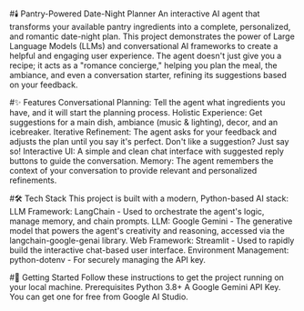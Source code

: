 #🕯️ Pantry-Powered Date-Night Planner
An interactive AI agent that transforms your available pantry ingredients into a complete, personalized, and romantic date-night plan.
This project demonstrates the power of Large Language Models (LLMs) and conversational AI frameworks to create a helpful and engaging user experience. The agent doesn't just give you a recipe; it acts as a "romance concierge," helping you plan the meal, the ambiance, and even a conversation starter, refining its suggestions based on your feedback.

#✨ Features
Conversational Planning: Tell the agent what ingredients you have, and it will start the planning process.
Holistic Experience: Get suggestions for a main dish, ambiance (music & lighting), decor, and an icebreaker.
Iterative Refinement: The agent asks for your feedback and adjusts the plan until you say it's perfect. Don't like a suggestion? Just say so!
Interactive UI: A simple and clean chat interface with suggested reply buttons to guide the conversation.
Memory: The agent remembers the context of your conversation to provide relevant and personalized refinements.

#🛠️ Tech Stack
This project is built with a modern, Python-based AI stack:
LLM Framework: LangChain - Used to orchestrate the agent's logic, manage memory, and chain prompts.
LLM: Google Gemini - The generative model that powers the agent's creativity and reasoning, accessed via the langchain-google-genai library.
Web Framework: Streamlit - Used to rapidly build the interactive chat-based user interface.
Environment Management: python-dotenv - For securely managing the API key.

#🚀 Getting Started
Follow these instructions to get the project running on your local machine.
Prerequisites
Python 3.8+
A Google Gemini API Key. You can get one for free from Google AI Studio.